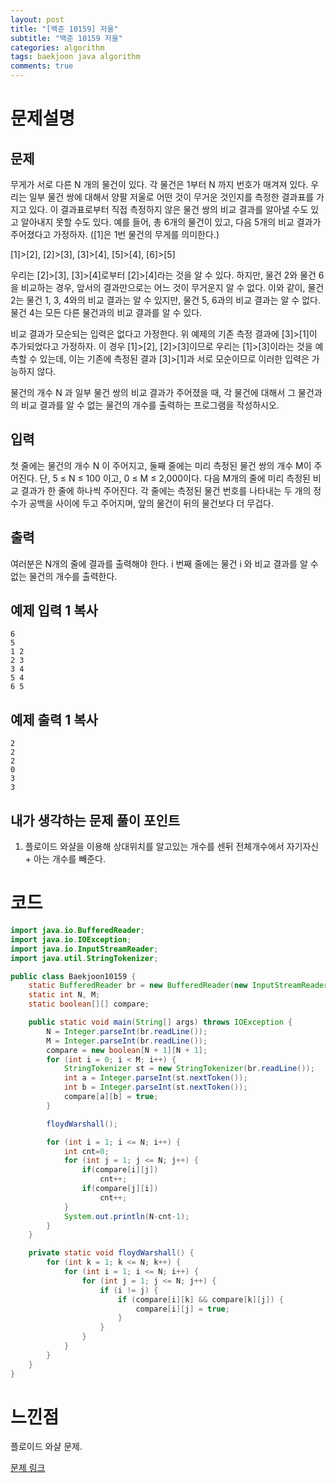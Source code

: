 ```yaml
---
layout: post
title: "[백준 10159] 저울"
subtitle: "백준 10159 저울"
categories: algorithm
tags: baekjoon java algorithm 
comments: true
---
```


# 문제설명

## 문제

무게가 서로 다른 N 개의 물건이 있다. 각 물건은 1부터 N 까지 번호가 매겨져 있다. 우리는 일부 물건 쌍에 대해서 양팔 저울로 어떤 것이 무거운 것인지를 측정한 결과표를 가지고 있다. 이 결과표로부터 직접 측정하지 않은 물건 쌍의 비교 결과를 알아낼 수도 있고 알아내지 못할 수도 있다. 예를 들어, 총 6개의 물건이 있고, 다음 5개의 비교 결과가 주어졌다고 가정하자. ([1]은 1번 물건의 무게를 의미한다.)

[1]>[2], [2]>[3], [3]>[4], [5]>[4], [6]>[5]

우리는 [2]>[3], [3]>[4]로부터 [2]>[4]라는 것을 알 수 있다. 하지만, 물건 2와 물건 6을 비교하는 경우, 앞서의 결과만으로는 어느 것이 무거운지 알 수 없다. 이와 같이, 물건 2는 물건 1, 3, 4와의 비교 결과는 알 수 있지만, 물건 5, 6과의 비교 결과는 알 수 없다. 물건 4는 모든 다른 물건과의 비교 결과를 알 수 있다. 

비교 결과가 모순되는 입력은 없다고 가정한다. 위 예제의 기존 측정 결과에 [3]>[1]이 추가되었다고 가정하자. 이 경우 [1]>[2], [2]>[3]이므로 우리는 [1]>[3]이라는 것을 예측할 수 있는데, 이는 기존에 측정된 결과 [3]>[1]과 서로 모순이므로 이러한 입력은 가능하지 않다. 

물건의 개수 N 과 일부 물건 쌍의 비교 결과가 주어졌을 때, 각 물건에 대해서 그 물건과의 비교 결과를 알 수 없는 물건의 개수를 출력하는 프로그램을 작성하시오. 

## 입력

첫 줄에는 물건의 개수 N 이 주어지고, 둘째 줄에는 미리 측정된 물건 쌍의 개수 M이 주어진다. 단, 5 ≤ N ≤ 100 이고, 0 ≤ M ≤ 2,000이다. 다음 M개의 줄에 미리 측정된 비교 결과가 한 줄에 하나씩 주어진다. 각 줄에는 측정된 물건 번호를 나타내는 두 개의 정수가 공백을 사이에 두고 주어지며, 앞의 물건이 뒤의 물건보다 더 무겁다.

## 출력

여러분은 N개의 줄에 결과를 출력해야 한다. i 번째 줄에는 물건 i 와 비교 결과를 알 수 없는 물건의 개수를 출력한다.

## 예제 입력 1 복사

```
6
5
1 2
2 3
3 4
5 4
6 5
```

## 예제 출력 1 복사

```
2
2
2
0
3
3
```

## 내가 생각하는 문제 풀이 포인트

1. 플로이드 와샬을 이용해 상대위치를 알고있는 개수를 센뒤 전체개수에서 자기자신 + 아는 개수를 빼준다.



# 코드

~~~java
import java.io.BufferedReader;
import java.io.IOException;
import java.io.InputStreamReader;
import java.util.StringTokenizer;

public class Baekjoon10159 {
    static BufferedReader br = new BufferedReader(new InputStreamReader(System.in));
    static int N, M;
    static boolean[][] compare;

    public static void main(String[] args) throws IOException {
        N = Integer.parseInt(br.readLine());
        M = Integer.parseInt(br.readLine());
        compare = new boolean[N + 1][N + 1];
        for (int i = 0; i < M; i++) {
            StringTokenizer st = new StringTokenizer(br.readLine());
            int a = Integer.parseInt(st.nextToken());
            int b = Integer.parseInt(st.nextToken());
            compare[a][b] = true;
        }

        floydWarshall();

        for (int i = 1; i <= N; i++) {
            int cnt=0;
            for (int j = 1; j <= N; j++) {
                if(compare[i][j])
                    cnt++;
                if(compare[j][i])
                    cnt++;
            }
            System.out.println(N-cnt-1);
        }
    }

    private static void floydWarshall() {
        for (int k = 1; k <= N; k++) {
            for (int i = 1; i <= N; i++) {
                for (int j = 1; j <= N; j++) {
                    if (i != j) {
                        if (compare[i][k] && compare[k][j]) {
                            compare[i][j] = true;
                        }
                    }
                }
            }
        }
    }
}

~~~



# 느낀점

플로이드 와샬 문제.

[문제 링크](https://www.acmicpc.net/problem/3020)

